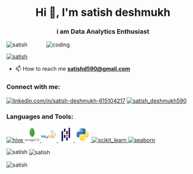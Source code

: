 <h1 align="center">Hi 👋, I'm satish deshmukh</h1>
<h3 align="center">i am Data Analytics Enthusiast</h3>
<img align="right" width=400 alt="coding" scr="C:\Users\HP\Downloads\images.jpg";

<p align="left"> <img src="https://komarev.com/ghpvc/?username=satish&label=Profile%20views&color=0e75b6&style=flat" alt="satish" /> </p>

<p align="left"> <a href="https://github.com/ryo-ma/github-profile-trophy"><img src="https://github-profile-trophy.vercel.app/?username=satish" alt="satish" /></a> </p>

- 📫 How to reach me **satishd590@gmail.com**

<h3 align="left">Connect with me:</h3>
<p align="left">
<a href="https://linkedin.com/in/linkedin.com/in/satish-deshmukh-615104217" target="blank"><img align="center" src="https://raw.githubusercontent.com/rahuldkjain/github-profile-readme-generator/master/src/images/icons/Social/linked-in-alt.svg" alt="linkedin.com/in/satish-deshmukh-615104217" height="30" width="40" /></a>
<a href="https://instagram.com/satish_deshmukh590" target="blank"><img align="center" src="https://raw.githubusercontent.com/rahuldkjain/github-profile-readme-generator/master/src/images/icons/Social/instagram.svg" alt="satish_deshmukh590" height="30" width="40" /></a>
</p>

<h3 align="left">Languages and Tools:</h3>
<p align="left"> <a href="https://hive.apache.org/" target="_blank" rel="noreferrer"> <img src="https://www.vectorlogo.zone/logos/apache_hive/apache_hive-icon.svg" alt="hive" width="40" height="40"/> </a> <a href="https://www.mongodb.com/" target="_blank" rel="noreferrer"> <img src="https://raw.githubusercontent.com/devicons/devicon/master/icons/mongodb/mongodb-original-wordmark.svg" alt="mongodb" width="40" height="40"/> </a> <a href="https://www.mysql.com/" target="_blank" rel="noreferrer"> <img src="https://raw.githubusercontent.com/devicons/devicon/master/icons/mysql/mysql-original-wordmark.svg" alt="mysql" width="40" height="40"/> </a> <a href="https://pandas.pydata.org/" target="_blank" rel="noreferrer"> <img src="https://raw.githubusercontent.com/devicons/devicon/2ae2a900d2f041da66e950e4d48052658d850630/icons/pandas/pandas-original.svg" alt="pandas" width="40" height="40"/> </a> <a href="https://www.python.org" target="_blank" rel="noreferrer"> <img src="https://raw.githubusercontent.com/devicons/devicon/master/icons/python/python-original.svg" alt="python" width="40" height="40"/> </a> <a href="https://scikit-learn.org/" target="_blank" rel="noreferrer"> <img src="https://upload.wikimedia.org/wikipedia/commons/0/05/Scikit_learn_logo_small.svg" alt="scikit_learn" width="40" height="40"/> </a> <a href="https://seaborn.pydata.org/" target="_blank" rel="noreferrer"> <img src="https://seaborn.pydata.org/_images/logo-mark-lightbg.svg" alt="seaborn" width="40" height="40"/> </a> </p>

<p><img align="left" src="https://github-readme-stats.vercel.app/api/top-langs?username=satish&show_icons=true&locale=en&layout=compact" alt="satish" /></p>

<p>&nbsp;<img align="center" src="https://github-readme-stats.vercel.app/api?username=satish&show_icons=true&locale=en" alt="satish" /></p>

<p><img align="center" src="https://github-readme-streak-stats.herokuapp.com/?user=satish&" alt="satish" /></p>
